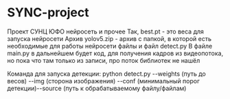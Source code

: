 # SYNC-project
Проект СУНЦ ЮФО нейросеть и прочее
Так, best.pt - это веса для запуска нейросети
Архив yolov5.zip - архив с папкой, в которой есть необходимые для работы нейросети файлы и файл detect.py
В файле main.py в дальнейшем будет код, для получения кадров из видеопотока, но пока что там только из записи, про поток библиотек не нашёл

Команда для запуска детекции:
python detect.py --weights (путь до весов) --img (сторона изображения) --conf (минимальный порог детекции)--source (путь к обрабатываемому файлу/файлам) 
